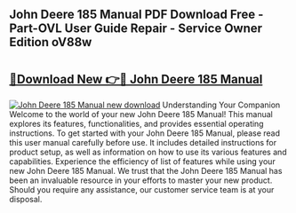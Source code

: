 ## John Deere 185 Manual PDF Download Free - Part-OVL User Guide Repair - Service Owner Edition oV88w

# <h2><a href="http://bc87029.oget.top/?id=John+Deere+185+Manual">🔗Download New 👉🔴 John Deere 185 Manual</a></h2>

[![John Deere 185 Manual new download](https://i.imgur.com/5g1atiW.png)](http://bc87029.oget.top/?id=John+Deere+185+Manual)
Understanding Your Companion Welcome to the world of your new John Deere 185 Manual! This manual explores its features, functionalities, and provides essential operating instructions. To get started with your John Deere 185 Manual, please read this user manual carefully before use. It includes detailed instructions for product setup, as well as information on how to use its various features and capabilities. Experience the efficiency of list of features while using your new John Deere 185 Manual. We trust that the John Deere 185 Manual has been an invaluable resource in your efforts to master your new product. Should you require any assistance, our customer service team is at your disposal.
